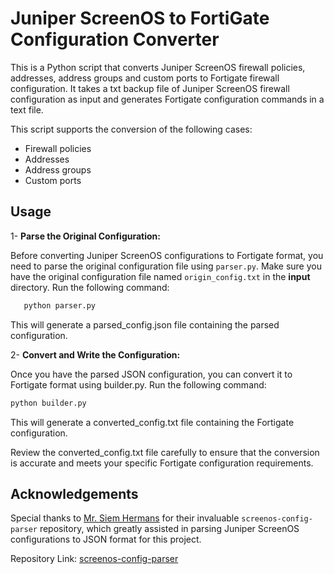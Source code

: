 # Juniper ScreenOS to FortiGate Configuration Converter
This is a Python script that converts Juniper ScreenOS firewall policies, addresses, address groups and custom ports to Fortigate firewall configuration. It takes a txt backup file of Juniper ScreenOS firewall configuration as input and generates Fortigate configuration commands in a text file.

This script supports the conversion of the following cases:

- Firewall policies
- Addresses
- Address groups
- Custom ports
  
## Usage

1- **Parse the Original Configuration:**

   Before converting Juniper ScreenOS configurations to Fortigate format, you need to parse the original configuration file using `parser.py`. Make sure you have the original configuration file named `origin_config.txt` in the **input** directory. Run the following command:

```bash
   python parser.py
```
This will generate a parsed_config.json file containing the parsed configuration.

2- **Convert and Write the Configuration:**

Once you have the parsed JSON configuration, you can convert it to Fortigate format using builder.py. Run the following command:

``` bash
python builder.py
```
This will generate a converted_config.txt file containing the Fortigate configuration.

Review the converted_config.txt file carefully to ensure that the conversion is accurate and meets your specific Fortigate configuration requirements.

## Acknowledgements

Special thanks to [Mr. Siem Hermans](https://github.com/siemhermans) for their invaluable `screenos-config-parser` repository, which greatly assisted in parsing Juniper ScreenOS configurations to JSON format for this project.

Repository Link: [screenos-config-parser](https://github.com/siemhermans/screenos-config-parser)
